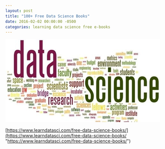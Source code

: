 ```yaml
---
layout: post
title: "100+ Free Data Science Books"
date: 2016-02-02 00:00:00 -0500
categories: learning data science free e-books
---
```

![alt text](/assets/100_data_science.png "100+ Free Data Science Books") <br>

[https://www.learndatasci.com/free-data-science-books/](https://www.learndatasci.com/free-data-science-books/ "https://www.learndatasci.com/free-data-science-books/")
